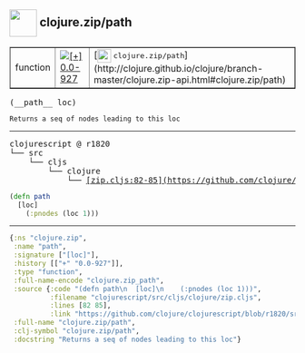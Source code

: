## <img width="48px" valign="middle" src="http://i.imgur.com/Hi20huC.png"> clojure.zip/path

 <table border="1">
<tr>
<td>function</td>
<td><a href="https://github.com/cljsinfo/api-refs/tree/0.0-927"><img valign="middle" alt="[+] 0.0-927" src="https://img.shields.io/badge/+-0.0--927-lightgrey.svg"></a> </td>
<td>
[<img height="24px" valign="middle" src="http://i.imgur.com/1GjPKvB.png"> <samp>clojure.zip/path</samp>](http://clojure.github.io/clojure/branch-master/clojure.zip-api.html#clojure.zip/path)
</td>
</tr>
</table>

 <samp>
(__path__ loc)<br>
</samp>

```
Returns a seq of nodes leading to this loc
```

---

 <pre>
clojurescript @ r1820
└── src
    └── cljs
        └── clojure
            └── <ins>[zip.cljs:82-85](https://github.com/clojure/clojurescript/blob/r1820/src/cljs/clojure/zip.cljs#L82-L85)</ins>
</pre>

```clj
(defn path
  [loc]
    (:pnodes (loc 1)))
```


---

```clj
{:ns "clojure.zip",
 :name "path",
 :signature ["[loc]"],
 :history [["+" "0.0-927"]],
 :type "function",
 :full-name-encode "clojure.zip_path",
 :source {:code "(defn path\n  [loc]\n    (:pnodes (loc 1)))",
          :filename "clojurescript/src/cljs/clojure/zip.cljs",
          :lines [82 85],
          :link "https://github.com/clojure/clojurescript/blob/r1820/src/cljs/clojure/zip.cljs#L82-L85"},
 :full-name "clojure.zip/path",
 :clj-symbol "clojure.zip/path",
 :docstring "Returns a seq of nodes leading to this loc"}

```
